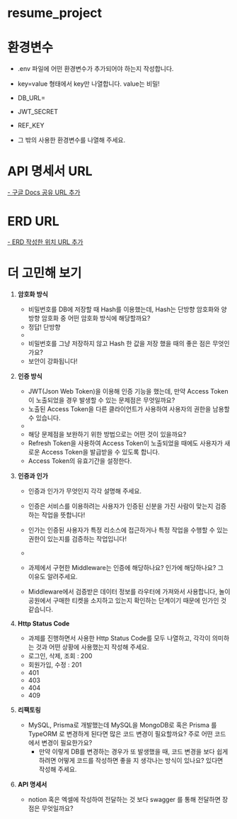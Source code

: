 # resume_project


# 환경변수
- .env 파일에 어떤 환경변수가 추가되어야 하는지 작성합니다.
- key=value 형태에서 key만 나열합니다. value는 비밀!

- DB_URL=
- JWT_SECRET
- REF_KEY
- 그 밖의 사용한 환경변수를 나열해 주세요.

# API 명세서 URL
[- 구글 Docs 공유 URL 추가](https://www.notion.so/3a9e2c37e13746ea87708d7f89fceef4?v=acb3953d50f8441db893845c39c63369)

# ERD URL
[- ERD 작성한 위치 URL 추가](https://drawsql.app/teams/-885/diagrams/homework)

# 더 고민해 보기
1. **암호화 방식**
    - 비밀번호를 DB에 저장할 때 Hash를 이용했는데, Hash는 단방향 암호화와 양방향 암호화 중 어떤 암호화 방식에 해당할까요?
    - 정답! 단방향
    - 
    - 비밀번호를 그냥 저장하지 않고 Hash 한 값을 저장 했을 때의 좋은 점은 무엇인가요?
    - 보안이 강화됩니다!

2. **인증 방식**
    - JWT(Json Web Token)을 이용해 인증 기능을 했는데, 만약 Access Token이 노출되었을 경우 발생할 수 있는 문제점은 무엇일까요?
    - 노출된 Access Token을 다른 클라이언트가 사용하여 사용자의 권한을 남용할 수 있습니다.
    - 
    - 해당 문제점을 보완하기 위한 방법으로는 어떤 것이 있을까요?
    - Refresh Token을 사용하여 Access Token이 노출되었을 때에도 사용자가 새로운 Access Token을 발급받을 수 있도록 합니다.
    - Access Token의 유효기간을 설정한다.

3. **인증과 인가**
    - 인증과 인가가 무엇인지 각각 설명해 주세요.
    - 인증은 서비스를 이용하려는 사용자가 인증된 신분을 가진 사람이 맞는지 검증하는 작업을 뜻합니다!
    - 인가는 인증된 사용자가 특정 리소스에 접근하거나 특정 작업을 수행할 수 있는 권한이 있는지를 검증하는 작업입니다!
  
    - 
    - 과제에서 구현한 Middleware는 인증에 해당하나요? 인가에 해당하나요? 그 이유도 알려주세요.
    - Middleware에서 검증받은 데이터 정보를 라우터에 가져와서 사용합니다, 놀이공원에서 구매한 티켓을 소지하고 있는지 확인하는 단계이기 때문에 인가인 것 같습니다. 

4. **Http Status Code**
    - 과제를 진행하면서 사용한 Http Status Code를 모두 나열하고, 각각이 의미하는 것과 어떤 상황에 사용했는지 작성해 주세요.
    - 로그인, 삭제, 조회 : 200 
    - 회원가입, 수정 : 201 
    - 401
    - 403
    - 404
    - 409

5. **리팩토링**
    - MySQL, Prisma로 개발했는데 MySQL을 MongoDB로 혹은 Prisma 를 TypeORM 로 변경하게 된다면 많은 코드 변경이 필요할까요? 주로 어떤 코드에서 변경이 필요한가요?
		- 만약 이렇게 DB를 변경하는 경우가 또 발생했을 때, 코드 변경을 보다 쉽게 하려면 어떻게 코드를 작성하면 좋을 지 생각나는 방식이 있나요? 있다면 작성해 주세요.

6. **API 명세서**
    - notion 혹은 엑셀에 작성하여 전달하는 것 보다 swagger 를 통해 전달하면 장점은 무엇일까요?
